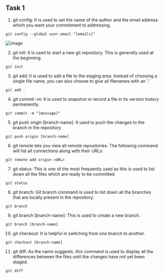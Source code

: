 ## Task 1
1. git config: It is used to set the name of the author and the email address which you want your commitment to addressing.

```
git config --global user.email "[emails]"
``` 

![image](image.png)

2. git init: It is used to start a new git repository. This is generally used at the beginning.

```
git init
```

3. git add: It is used to add a file to the staging area. Instead of choosing a single file name, you can also choose to give all filenames with an '.'

```
git add .
```

4. git commit –m: It is used to snapshot or record a file in its version history permanently.

```
git commit -m "[message]"
```

5. git push origin [branch-name]: It used to puch the changes to the branch in the repository

```
git push origin [branch-name]
```

6. git remote lets you view all remote repositories. The following command will list all connections along with their URLs:

```
git remote add origin <URL>
```
7. git status: This is one of the most frequently used as this is used to list down all the files which are ready to be committed.

```
git status
```

8. git branch: Git branch command is used to list down all the branches that are locally present in the repository.

```
git branch
```

9. git branch [branch-name]: This is used to create a new branch.

```
git branch [branch-name]
```

10. git checkout: It is helpful in switching from one branch to another.

```
git checkout [branch-name]
```

11. git diff: As the name suggests, this command is used to display all the differences between the files until the changes have not yet been staged.

```
git diff
```

